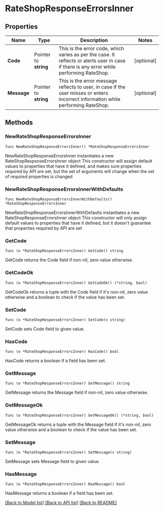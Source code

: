 # RateShopResponseErrorsInner

## Properties

Name | Type | Description | Notes
------------ | ------------- | ------------- | -------------
**Code** | Pointer to **string** | This is the error code, which varies as per the case. It reflects or alerts user in case if there is any error while performing RateShop.  | [optional] 
**Message** | Pointer to **string** | This is the error message reflects to user, in case if the user misses or enters incorrect information while performing RateShop. | [optional] 

## Methods

### NewRateShopResponseErrorsInner

`func NewRateShopResponseErrorsInner() *RateShopResponseErrorsInner`

NewRateShopResponseErrorsInner instantiates a new RateShopResponseErrorsInner object
This constructor will assign default values to properties that have it defined,
and makes sure properties required by API are set, but the set of arguments
will change when the set of required properties is changed

### NewRateShopResponseErrorsInnerWithDefaults

`func NewRateShopResponseErrorsInnerWithDefaults() *RateShopResponseErrorsInner`

NewRateShopResponseErrorsInnerWithDefaults instantiates a new RateShopResponseErrorsInner object
This constructor will only assign default values to properties that have it defined,
but it doesn't guarantee that properties required by API are set

### GetCode

`func (o *RateShopResponseErrorsInner) GetCode() string`

GetCode returns the Code field if non-nil, zero value otherwise.

### GetCodeOk

`func (o *RateShopResponseErrorsInner) GetCodeOk() (*string, bool)`

GetCodeOk returns a tuple with the Code field if it's non-nil, zero value otherwise
and a boolean to check if the value has been set.

### SetCode

`func (o *RateShopResponseErrorsInner) SetCode(v string)`

SetCode sets Code field to given value.

### HasCode

`func (o *RateShopResponseErrorsInner) HasCode() bool`

HasCode returns a boolean if a field has been set.

### GetMessage

`func (o *RateShopResponseErrorsInner) GetMessage() string`

GetMessage returns the Message field if non-nil, zero value otherwise.

### GetMessageOk

`func (o *RateShopResponseErrorsInner) GetMessageOk() (*string, bool)`

GetMessageOk returns a tuple with the Message field if it's non-nil, zero value otherwise
and a boolean to check if the value has been set.

### SetMessage

`func (o *RateShopResponseErrorsInner) SetMessage(v string)`

SetMessage sets Message field to given value.

### HasMessage

`func (o *RateShopResponseErrorsInner) HasMessage() bool`

HasMessage returns a boolean if a field has been set.


[[Back to Model list]](../README.md#documentation-for-models) [[Back to API list]](../README.md#documentation-for-api-endpoints) [[Back to README]](../README.md)


